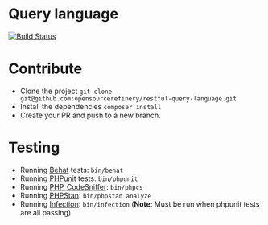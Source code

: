 # Query language

[![Build Status](https://travis-ci.org/opensourcerefinery/restful-query-language.svg?branch=master)](https://travis-ci.org/opensourcerefinery/restful-query-language)

# Contribute

* Clone the project `git clone git@github.com:opensourcerefinery/restful-query-language.git`
* Install the dependencies `composer install`
* Create your PR and push to a new branch.

# Testing

* Running [Behat](https://docs.behat.org/) tests: `bin/behat`
* Running [PHPunit](https://phpunit.de/) tests: `bin/phpunit`
* Running [PHP_CodeSniffer](https://github.com/squizlabs/PHP_CodeSniffer): `bin/phpcs`
* Running [PHPStan](https://phpstan.org/): `bin/phpstan analyze`
* Running [Infection](https://infection.github.io/): `bin/infection` (**Note**: Must be run when phpunit tests are all passing)
